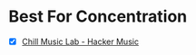 # Best For Concentration 
- [x] [Chill Music Lab - Hacker Music](https://www.youtube.com/playlist?list=PLdE7uo_7KBkfAWkk7-Clm18krBuziKQfr)
